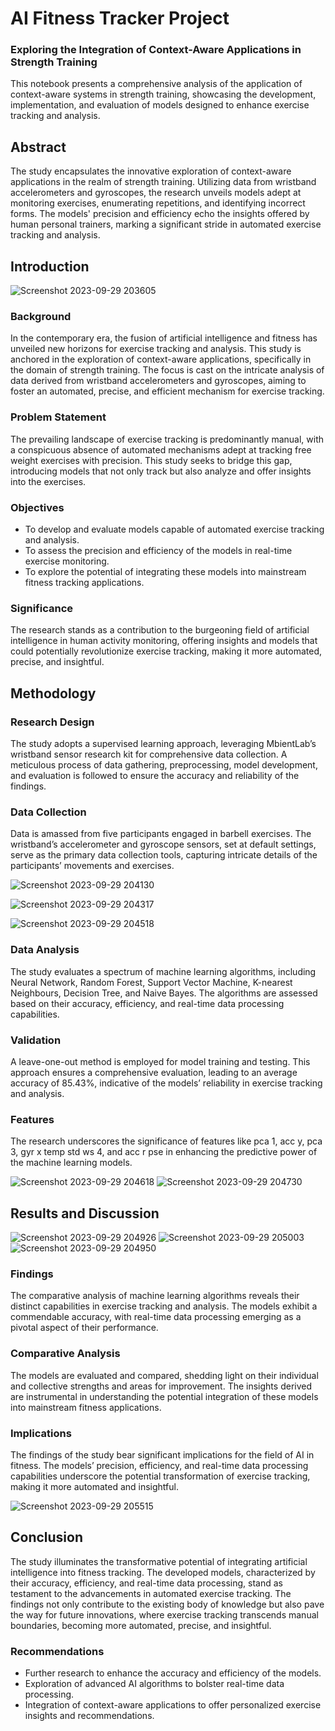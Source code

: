 # AI Fitness Tracker Project
### Exploring the Integration of Context-Aware Applications in Strength Training

This notebook presents a comprehensive analysis of the application of context-aware systems in strength training, showcasing the development, implementation, and evaluation of models designed to enhance exercise tracking and analysis.

## Abstract

The study encapsulates the innovative exploration of context-aware applications in the realm of strength training. Utilizing data from wristband accelerometers and gyroscopes, the research unveils models adept at monitoring exercises, enumerating repetitions, and identifying incorrect forms. The models' precision and efficiency echo the insights offered by human personal trainers, marking a significant stride in automated exercise tracking and analysis.

## Introduction

![Screenshot 2023-09-29 203605](https://github.com/mufi2/ai-fitness/assets/120253718/2bae63e0-2ef0-49af-b969-24343829dc56)


### Background
In the contemporary era, the fusion of artificial intelligence and fitness has unveiled new horizons for exercise tracking and analysis. This study is anchored in the exploration of context-aware applications, specifically in the domain of strength training. The focus is cast on the intricate analysis of data derived from wristband accelerometers and gyroscopes, aiming to foster an automated, precise, and efficient mechanism for exercise tracking.

### Problem Statement
The prevailing landscape of exercise tracking is predominantly manual, with a conspicuous absence of automated mechanisms adept at tracking free weight exercises with precision. This study seeks to bridge this gap, introducing models that not only track but also analyze and offer insights into the exercises.

### Objectives
- To develop and evaluate models capable of automated exercise tracking and analysis.
- To assess the precision and efficiency of the models in real-time exercise monitoring.
- To explore the potential of integrating these models into mainstream fitness tracking applications.

### Significance
The research stands as a contribution to the burgeoning field of artificial intelligence in human activity monitoring, offering insights and models that could potentially revolutionize exercise tracking, making it more automated, precise, and insightful.

## Methodology

### Research Design
The study adopts a supervised learning approach, leveraging MbientLab’s wristband sensor research kit for comprehensive data collection. A meticulous process of data gathering, preprocessing, model development, and evaluation is followed to ensure the accuracy and reliability of the findings.

### Data Collection
Data is amassed from five participants engaged in barbell exercises. The wristband’s accelerometer and gyroscope sensors, set at default settings, serve as the primary data collection tools, capturing intricate details of the participants’ movements and exercises.

![Screenshot 2023-09-29 204130](https://github.com/mufi2/ai-fitness/assets/120253718/2fe5dc0b-72b0-4f68-9db8-393c8eddcd88)

![Screenshot 2023-09-29 204317](https://github.com/mufi2/ai-fitness/assets/120253718/c04888d2-57bd-4e1a-abb8-5909b953e415)

![Screenshot 2023-09-29 204518](https://github.com/mufi2/ai-fitness/assets/120253718/d4b7be25-abab-4cf4-878d-87cbb96a82ef)

### Data Analysis
The study evaluates a spectrum of machine learning algorithms, including Neural Network, Random Forest, Support Vector Machine, K-nearest Neighbours, Decision Tree, and Naive Bayes. The algorithms are assessed based on their accuracy, efficiency, and real-time data processing capabilities.


### Validation
A leave-one-out method is employed for model training and testing. This approach ensures a comprehensive evaluation, leading to an average accuracy of 85.43%, indicative of the models’ reliability in exercise tracking and analysis.

### Features
The research underscores the significance of features like pca 1, acc y, pca 3, gyr x temp std ws 4, and acc r pse in enhancing the predictive power of the machine learning models.

![Screenshot 2023-09-29 204618](https://github.com/mufi2/ai-fitness/assets/120253718/7c9b0caa-b37c-4070-9ca9-8cb1e37319cb)
![Screenshot 2023-09-29 204730](https://github.com/mufi2/ai-fitness/assets/120253718/47acb6cf-6b70-4135-b1bb-31fbdb9941df)

## Results and Discussion
![Screenshot 2023-09-29 204926](https://github.com/mufi2/ai-fitness/assets/120253718/3b0f69c2-64c4-4744-92ca-36b869b9a78e)
![Screenshot 2023-09-29 205003](https://github.com/mufi2/ai-fitness/assets/120253718/c090b834-8b84-4a8c-ae8d-01d4d9f4fccc)
![Screenshot 2023-09-29 204950](https://github.com/mufi2/ai-fitness/assets/120253718/484b95ce-b1a8-4510-82f1-908c4314cdb2)


### Findings
The comparative analysis of machine learning algorithms reveals their distinct capabilities in exercise tracking and analysis. The models exhibit a commendable accuracy, with real-time data processing emerging as a pivotal aspect of their performance.

### Comparative Analysis
The models are evaluated and compared, shedding light on their individual and collective strengths and areas for improvement. The insights derived are instrumental in understanding the potential integration of these models into mainstream fitness applications.

### Implications
The findings of the study bear significant implications for the field of AI in fitness. The models’ precision, efficiency, and real-time data processing capabilities underscore the potential transformation of exercise tracking, making it more automated and insightful.

![Screenshot 2023-09-29 205515](https://github.com/mufi2/ai-fitness/assets/120253718/d2ab535a-94d5-40aa-85d6-691ea6a99318)

## Conclusion

The study illuminates the transformative potential of integrating artificial intelligence into fitness tracking. The developed models, characterized by their accuracy, efficiency, and real-time data processing, stand as testament to the advancements in automated exercise tracking. The findings not only contribute to the existing body of knowledge but also pave the way for future innovations, where exercise tracking transcends manual boundaries, becoming more automated, precise, and insightful.

### Recommendations
- Further research to enhance the accuracy and efficiency of the models.
- Exploration of advanced AI algorithms to bolster real-time data processing.
- Integration of context-aware applications to offer personalized exercise insights and recommendations.
